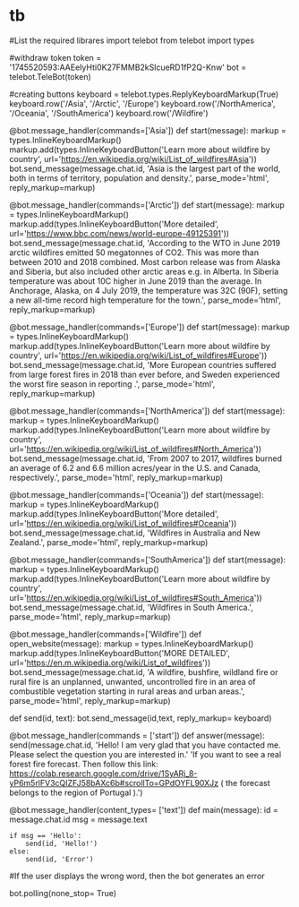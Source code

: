 # tb
#List the required librares
import telebot
from telebot import types

#withdraw token
token = '1745520593:AAEeIyHti0K27FMMB2kSlcueRD1fP2Q-Knw'
bot = telebot.TeleBot(token)

#creating buttons
keyboard = telebot.types.ReplyKeyboardMarkup(True)
keyboard.row('/Asia', '/Arctic', '/Europe')
keyboard.row('/NorthAmerica', '/Oceania', '/SouthAmerica')
keyboard.row('/Wildfire')

@bot.message_handler(commands=['Asia'])
def start(message):
    markup = types.InlineKeyboardMarkup()
    markup.add(types.InlineKeyboardButton('Learn more about wildfire by country', url='https://en.wikipedia.org/wiki/List_of_wildfires#Asia'))
    bot.send_message(message.chat.id,
                     'Asia is the largest part of the world, both in terms of territory, population and density.',
                     parse_mode='html', reply_markup=markup)

@bot.message_handler(commands=['Arctic'])
def start(message):
    markup = types.InlineKeyboardMarkup()
    markup.add(types.InlineKeyboardButton('More detailed', url='https://www.bbc.com/news/world-europe-49125391'))
    bot.send_message(message.chat.id,
                    'According to the WTO in June 2019 arctic wildfires emitted 50 megatonnes of CO2. This was more than between 2010 and 2018 combined. Most carbon release was from Alaska and Siberia, but also included other arctic areas e.g. in Alberta. In Siberia temperature was about 10C higher in June 2019 than the average. In Anchorage, Alaska, on 4 July 2019, the temperature was 32C (90F), setting a new all-time record high temperature for the town.',
                    parse_mode='html', reply_markup=markup)

@bot.message_handler(commands=['Europe'])
def start(message):
    markup = types.InlineKeyboardMarkup()
    markup.add(types.InlineKeyboardButton('Learn more about wildfire by country', url='https://en.wikipedia.org/wiki/List_of_wildfires#Europe'))
    bot.send_message(message.chat.id,
                     'More European countries suffered from large forest fires in 2018 than ever before, and Sweden experienced the worst fire season in reporting .',
                     parse_mode='html', reply_markup=markup)

@bot.message_handler(commands=['NorthAmerica'])
def start(message):
    markup = types.InlineKeyboardMarkup()
    markup.add(types.InlineKeyboardButton('Learn more about wildfire by country', url='https://en.wikipedia.org/wiki/List_of_wildfires#North_America'))
    bot.send_message(message.chat.id,
                     'From 2007 to 2017, wildfires burned an average of 6.2 and 6.6 million acres/year in the U.S. and Canada, respectively.',
                     parse_mode='html', reply_markup=markup)

@bot.message_handler(commands=['Oceania'])
def start(message):
    markup = types.InlineKeyboardMarkup()
    markup.add(types.InlineKeyboardButton('More detailed', url='https://en.wikipedia.org/wiki/List_of_wildfires#Oceania'))
    bot.send_message(message.chat.id,
                     'Wildfires in Australia and New Zealand.',
                     parse_mode='html', reply_markup=markup)

@bot.message_handler(commands=['SouthAmerica'])
def start(message):
    markup = types.InlineKeyboardMarkup()
    markup.add(types.InlineKeyboardButton('Learn more about wildfire by country', url='https://en.wikipedia.org/wiki/List_of_wildfires#South_America'))
    bot.send_message(message.chat.id,
                     'Wildfires in South America.',
                     parse_mode='html', reply_markup=markup)

@bot.message_handler(commands=['Wildfire'])
def open_website(message):
    markup = types.InlineKeyboardMarkup()
    markup.add(types.InlineKeyboardButton('MORE DETAILED', url='https://en.m.wikipedia.org/wiki/List_of_wildfires'))
    bot.send_message(message.chat.id,
                     'A wildfire, bushfire, wildland fire or rural fire is an unplanned, unwanted, uncontrolled fire in an area of combustible vegetation starting in rural areas and urban areas.',
                     parse_mode='html', reply_markup=markup)

def send(id, text):
    bot.send_message(id,text, reply_markup= keyboard)

@bot.message_handler(commands = ['start'])
def answer(message):
    send(message.chat.id, 'Hello! I am very glad that you have contacted me. Please select the question you are interested in.'
                          'If you want to see a real forest fire forecast. Then follow this link: https://colab.research.google.com/drive/1SyARj_8-yP6m5rlFV3cQIZFJ58bAXc6b#scrollTo=GPdOYFL90XJz ( the forecast belongs to the region of Portugal ).')

@bot.message_handler(content_types= ['text'])
def main(message):
    id = message.chat.id
    msg = message.text

    if msg == 'Hello':
        send(id, 'Hello!')
    else:
        send(id, 'Error')
#If the user displays the wrong word, then the bot generates an error

bot.polling(none_stop= True)
